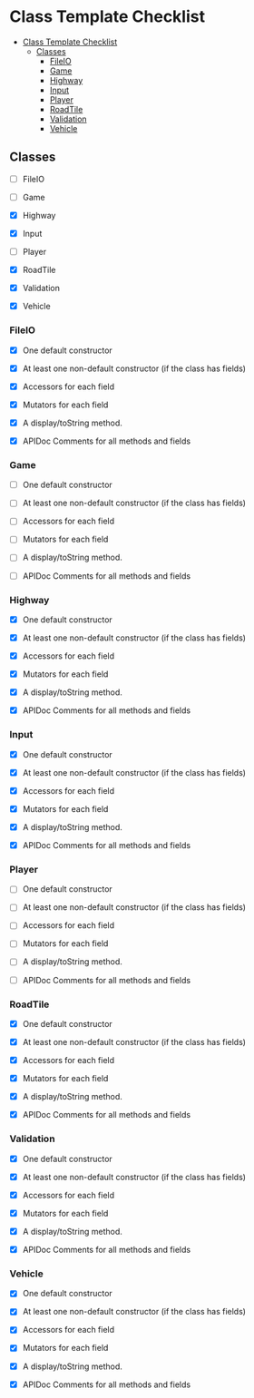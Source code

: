 # Class Template Checklist

- [Class Template Checklist](#class-template-checklist)
  - [Classes](#classes)
    - [FileIO](#fileio)
    - [Game](#game)
    - [Highway](#highway)
    - [Input](#input)
    - [Player](#player)
    - [RoadTile](#roadtile)
    - [Validation](#validation)
    - [Vehicle](#vehicle)

## Classes

- [ ] FileIO

- [ ] Game

- [x] Highway

- [x] Input

- [ ] Player

- [x] RoadTile

- [x] Validation

- [x] Vehicle

### FileIO

- [x] One default constructor

- [x] At least one non-default constructor (if the class has fields)

- [x] Accessors for each field

- [x] Mutators for each field

- [x] A display/toString method.

- [x] APIDoc Comments for all methods and fields

### Game

- [ ] One default constructor

- [ ] At least one non-default constructor (if the class has fields)

- [ ] Accessors for each field

- [ ] Mutators for each field

- [ ] A display/toString method.

- [ ] APIDoc Comments for all methods and fields

### Highway

- [x] One default constructor

- [x] At least one non-default constructor (if the class has fields)

- [x] Accessors for each field

- [x] Mutators for each field

- [x] A display/toString method.

- [x] APIDoc Comments for all methods and fields

### Input

- [x] One default constructor

- [x] At least one non-default constructor (if the class has fields)

- [x] Accessors for each field

- [x] Mutators for each field

- [x] A display/toString method.

- [x] APIDoc Comments for all methods and fields

### Player

- [ ] One default constructor

- [ ] At least one non-default constructor (if the class has fields)

- [ ] Accessors for each field

- [ ] Mutators for each field

- [ ] A display/toString method.

- [ ] APIDoc Comments for all methods and fields

### RoadTile

- [x] One default constructor

- [x] At least one non-default constructor (if the class has fields)

- [x] Accessors for each field

- [x] Mutators for each field

- [x] A display/toString method.

- [x] APIDoc Comments for all methods and fields

### Validation

- [x] One default constructor

- [x] At least one non-default constructor (if the class has fields)

- [x] Accessors for each field

- [x] Mutators for each field

- [x] A display/toString method.

- [x] APIDoc Comments for all methods and fields

### Vehicle

- [x] One default constructor

- [x] At least one non-default constructor (if the class has fields)

- [x] Accessors for each field

- [x] Mutators for each field

- [x] A display/toString method.

- [x] APIDoc Comments for all methods and fields
